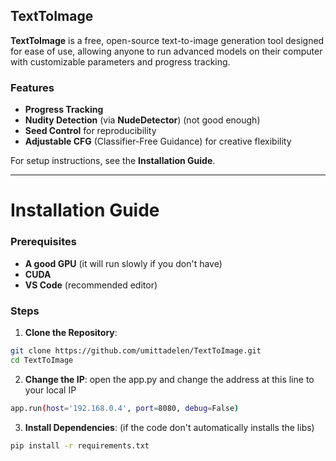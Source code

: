 ## TextToImage
**TextToImage** is a free, open-source text-to-image generation tool designed for ease of use, allowing anyone to run advanced models on their computer with customizable parameters and progress tracking.

### Features
- **Progress Tracking**
- **Nudity Detection** (via **NudeDetector**) (not good enough)
- **Seed Control** for reproducibility
- **Adjustable CFG** (Classifier-Free Guidance) for creative flexibility

For setup instructions, see the **Installation Guide**.

---

# Installation Guide

### Prerequisites
- **A good GPU** (it will run slowly if you don't have)
- **CUDA**
- **VS Code** (recommended editor)

### Steps
1. **Clone the Repository**:
```bash
git clone https://github.com/umittadelen/TextToImage.git
cd TextToImage
```
2. **Change the IP**:
open the app.py and change the address at this line to your local IP
```bash
app.run(host='192.168.0.4', port=8080, debug=False)
```
3. **Install Dependencies**: (if the code don't automatically installs the libs)
```bash
pip install -r requirements.txt
```
